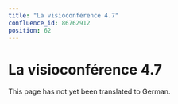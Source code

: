 ```yaml
---
title: "La visioconférence 4.7"
confluence_id: 86762912
position: 62
---
```

# La visioconférence 4.7


This page has not yet been translated to German.

